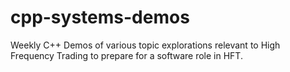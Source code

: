 # cpp-systems-demos
Weekly C++ Demos of various topic explorations relevant to High Frequency Trading to prepare for a software role in HFT. 
